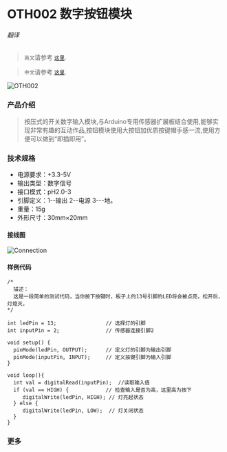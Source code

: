 # OTH002 数字按钮模块

###### 翻译

> `英文`请参考 [`这里`](https://github.com/FizzyStudio/OTH002-Digital-Push-Button/blob/master/README.md).

> `中文`请参考 [`这里`](https://github.com/FizzyStudio/OTH002-Digital-Push-Button/blob/master/README_cn.md).

![](https://github.com/FizzyStudio/OTH002-Digital-Push-Button/blob/master/OTH002.JPG "OTH002") 

### 产品介绍

> 按压式的开关数字输入模块,与Arduino专用传感器扩展板结合使用,能够实现非常有趣的互动作品,按钮模块使用大按钮加优质按键帽手感一流,使用方便可以做到“即插即用”。 
 
### 技术规格

* 电源要求：+3.3-5V 
* 输出类型：数字信号 
* 接口模式：pH2.0-3 
* 引脚定义：1--输出 2--电源 3---地。 
* 重量：15g 
* 外形尺寸：30mm×20mm

#### 接线图

![](https://github.com/FizzyStudio/OTH002-Digital-Push-Button/blob/master/OTH002_Diagram.png "Connection") 

#### 样例代码

    /*
      描述：
      这是一段简单的测试代码，当你按下按键时，板子上的13号引脚的LED将会被点亮，松开后，灯熄灭。
    */
    
    int ledPin = 13;                // 选择灯的引脚
    int inputPin = 2;               // 传感器连接引脚2
    
    void setup() {
      pinMode(ledPin, OUTPUT);      // 定义灯的引脚为输出引脚
      pinMode(inputPin, INPUT);     // 定义按键引脚为输入引脚
    }
    
    void loop(){
      int val = digitalRead(inputPin);  //读取输入值
      if (val == HIGH) {            // 检查输入是否为高，这里高为按下
         digitalWrite(ledPin, HIGH); // 灯亮起状态
      } else {
         digitalWrite(ledPin, LOW);  // 灯关闭状态
      }
    }

### 更多
